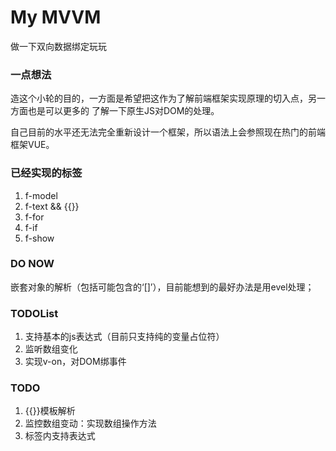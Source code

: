 # My MVVM
做一下双向数据绑定玩玩

### 一点想法

造这个小轮的目的，一方面是希望把这作为了解前端框架实现原理的切入点，另一方面也是可以更多的
了解一下原生JS对DOM的处理。

自己目前的水平还无法完全重新设计一个框架，所以语法上会参照现在热门的前端框架VUE。

### 已经实现的标签
1. f-model
2. f-text && {{}}
3. f-for
4. f-if
5. f-show

### DO NOW
嵌套对象的解析（包括可能包含的‘[]’），目前能想到的最好办法是用evel处理；

### TODOList

1. 支持基本的js表达式（目前只支持纯的变量占位符）
2. 监听数组变化
3. 实现v-on，对DOM绑事件

### TODO

1. {{}}模板解析
2. 监控数组变动：实现数组操作方法
3. 标签内支持表达式


<!--
双向数据绑定的主要作用是实现数据与视图的连接，在前端MVVM框架中算是一个比较重要的组成部分了。
但是双向数据绑定本身其实并不是关键，因为原生的js在一定程度上就是双向绑定的，
js代码通过dom操作控制html结构，而html发生改变时，也可以带动相应的对象属性改变。-->
